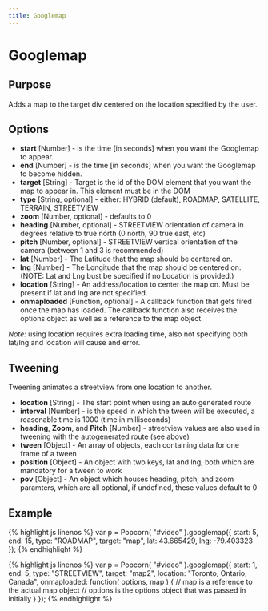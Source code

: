 ```yaml
---
title: Googlemap
---
```

# Googlemap #

## Purpose ##

Adds a map to the target div centered on the location specified by the user.

## Options ##

* **start** \[Number\] - is the time \[in seconds\] when you want the Googlemap to appear.
* **end** \[Number\] - is the time \[in seconds\] when you want the Googlemap to become hidden.
* **target** \[String\] - Target is the id of the DOM element that you want the map to appear in. This element must be in the DOM
* **type** \[String, optional\] - either: HYBRID (default), ROADMAP, SATELLITE, TERRAIN, STREETVIEW
* **zoom** \[Number, optional\] - defaults to 0
* **heading** \[Number, optional\] - STREETVIEW orientation of camera in degrees relative to true north (0 north, 90 true east, etc)
* **pitch** \[Number, optional\] - STREETVIEW vertical orientation of the camera (between 1 and 3 is recommended)
* **lat** \[Number\] - The Latitude that the map should be centered on.
* **lng** \[Number\] - The Longitude that the map should be centered on. (NOTE: Lat and Lng bust be specified if no Location is provided.)
* **location** \[String\] - An address/location to center the map on. Must be present if lat and lng are not specified.
* **onmaploaded** \[Function, optional\] - A callback function that gets fired once the map has loaded. The callback function also receives the options object as well as a reference to the map object.

*Note:* using location requires extra loading time, also not specifying both lat/lng and location will
cause and error.

## Tweening ##

Tweening animates a streetview from one location to another.

* **location** \[String\] - The start point when using an auto generated route
* **interval** \[Number\] - is the speed in which the tween will be executed, a reasonable time is 1000 (time in milliseconds)
* **heading**, **Zoom**, and **Pitch** \[Number\] -  streetview values are also used in tweening with the autogenerated route (see above)
* **tween** \[Object\] - An array of objects, each containing data for one frame of a tween
* **position** \[Object\] - An object with two keys, lat and lng, both which are mandatory for a tween to work
* **pov** \[Object\] - An object which houses heading, pitch, and zoom paramters, which are all optional, if undefined, these values default to 0

## Example ##

{% highlight js linenos %}
    var p = Popcorn( "#video" ).googlemap({
      start: 5,
      end: 15,
      type: "ROADMAP",
      target: "map",
      lat: 43.665429,
      lng: -79.403323
    });
{% endhighlight %}

{% highlight js linenos %}
    var p = Popcorn( "#video" ).googlemap({
      start: 1,
      end: 5,
      type: "STREETVIEW",
      target: "map2",
      location: "Toronto, Ontario, Canada",
      onmaploaded: function( options, map ) {
        // map is a reference to the actual map object
        // options is the options object that was passed in initially
      }
    });
{% endhighlight %}
